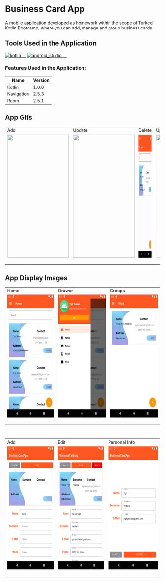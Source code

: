 # Business Card App
A mobile application developed as homework within the scope of Turkcell Kotlin Bootcamp, where you can add, manage and group business cards.

## Tools Used in the Application

<a href="https://kotlinlang.org/" rel="nofollow"><img alt="kotlin" src="https://upload.wikimedia.org/wikipedia/commons/7/74/Kotlin_Icon.png" width="40" style="max-width: 100%;">&nbsp;&nbsp;&nbsp;&nbsp;</a>
<a href="https://developer.android.com/studio" rel="nofollow"><img alt="android_studio" src="https://github.com/yyigityesiladaa/yyigityesiladaa/blob/main/database_and_tool_icons/android_studio.svg" width="40" style="max-width: 100%;">&nbsp;&nbsp;&nbsp;&nbsp;</a>

### Features Used in the Application:
                    
Name  | Version
------------- | -------------
Kotlin | 1.8.0
Navigation  | 2.5.3
Room | 2.5.1
</p>

## App Gifs

<table>
  <tBody>
    <tr>
      <td>Add</td>
      <td>Update</td>
      <td>Delete</td>
      <td>Update Personal Info</td>
    </tr>
    <tr>
      <td>
        <a ><img src="https://github.com/yigityesiladaa/android_business_card_app/blob/main/app_gifs/add.gif" data-canonical-src="https://gyazo.com/eb5c5741b6a9a16c692170a41a49c858.png" width="200" height="400" />&nbsp;&nbsp;&nbsp;&nbsp;</a>
      </td>
      <td>
        <a ><img src="https://github.com/yigityesiladaa/android_business_card_app/blob/main/app_gifs/update.gif" data-canonical-src="https://gyazo.com/eb5c5741b6a9a16c692170a41a49c858.png" width="200" height="400" />&nbsp;&nbsp;&nbsp;&nbsp;</a>
      </td>
      <td>
        <a ><img src="https://github.com/yigityesiladaa/android_business_card_app/blob/main/app_gifs/delete.gif" data-canonical-src="https://gyazo.com/eb5c5741b6a9a16c692170a41a49c858.png" width="200" height="400" />&nbsp;&nbsp;&nbsp;&nbsp;</a>
      </td>
      <td>
        <a ><img src="https://github.com/yigityesiladaa/android_business_card_app/blob/main/app_gifs/update_personal_info.gif" data-canonical-src="https://gyazo.com/eb5c5741b6a9a16c692170a41a49c858.png" width="200" height="400" />&nbsp;&nbsp;&nbsp;&nbsp;</a>
      </td>
    </tr>
  </tBody>
</table>






## App Display Images

<table>
  <tBody>
    <tr>
      <td>Home</td>
      <td>Drawer</td>
      <td>Groups</td>
    </tr>
    <tr>
      <td>
        <a ><img src="https://github.com/yigityesiladaa/android_business_card_app/blob/main/app_images/home.png" data-canonical-src="https://gyazo.com/eb5c5741b6a9a16c692170a41a49c858.png" width="200" height="400" />&nbsp;&nbsp;&nbsp;&nbsp;</a>
      </td>
      <td>
        <a ><img src="https://github.com/yigityesiladaa/android_business_card_app/blob/main/app_images/drawer.png" data-canonical-src="https://gyazo.com/eb5c5741b6a9a16c692170a41a49c858.png" width="200" height="400" />&nbsp;&nbsp;&nbsp;&nbsp;</a>
      </td>
      <td>
        <a ><img src="https://github.com/yigityesiladaa/android_business_card_app/blob/main/app_images/group_screen.png" data-canonical-src="https://gyazo.com/eb5c5741b6a9a16c692170a41a49c858.png" width="200" height="400" />&nbsp;&nbsp;&nbsp;&nbsp;</a>
      </td>
    </tr>
  </tBody>
</table>

</br>

<table>
  <tBody>
    <tr>
      <td>Add</td>
      <td>Edit</td>
      <td>Personal Info</td>
    </tr>
    <tr>
      <td>
        <a ><img src="https://github.com/yigityesiladaa/android_business_card_app/blob/main/app_images/add.png" data-canonical-src="https://gyazo.com/eb5c5741b6a9a16c692170a41a49c858.png" width="200" height="400" />&nbsp;&nbsp;&nbsp;&nbsp;</a>
      </td>
      <td>
        <a ><img src="https://github.com/yigityesiladaa/android_business_card_app/blob/main/app_images/edit.png" data-canonical-src="https://gyazo.com/eb5c5741b6a9a16c692170a41a49c858.png" width="200" height="400" />&nbsp;&nbsp;&nbsp;&nbsp;</a>
      </td>
      <td>
        <a ><img src="https://github.com/yigityesiladaa/android_business_card_app/blob/main/app_images/personal_info.png" data-canonical-src="https://gyazo.com/eb5c5741b6a9a16c692170a41a49c858.png" width="200" height="400" />&nbsp;&nbsp;&nbsp;&nbsp;</a>
      </td>
    </tr>
  </tBody>
</table>







